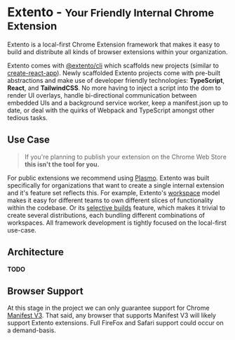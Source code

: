 # Extento - <small>Your Friendly Internal Chrome Extension</small>

Extento is a local-first Chrome Extension framework that makes it easy to build and distribute all kinds of browser extensions within your organization. 

Extento comes with [@extento/cli](/docs/cli.md) which scaffolds new projects (similar to [create-react-app](https://create-react-app.dev/)). Newly scaffolded Extento projects come with pre-built abstractions and make use of developer friendly technologies: **TypeScript**, **React**, and **TailwindCSS**. No more having to inject a script into the dom to render UI overlays, handle bi-directional communication between embedded UIs and a background service worker, keep a manifest.json up to date, or deal with the quirks of Webpack and TypeScript amongst other tedious tasks.

## Use Case

> If you're planning to publish your extension on the Chrome Web Store **this isn't the tool for you.**

For public extensions we recommend using [Plasmo](https://docs.plasmo.com/). Extento was built specifically for organizations that want to create a single internal extension and it's feature set reflects this. For example, Extento's [workspace](/docs/workspace.md) model makes it easy for different teams to own different slices of functionality within the codebase. Or its [selective builds](/docs/config?id=selective-builds) feature, which makes it trivial to create several distributions, each bundling different combinations of workspaces. All framework development is tightly focused on the local-first use-case.

## Architecture

**TODO**

## Browser Support

At this stage in the project we can only guarantee support for Chrome [Manifest V3](https://developer.chrome.com/docs/extensions/mv3/intro/). That said, any browser that supports Manifest V3 will likely support Extento extensions. Full FireFox and Safari support could occur on a demand-basis. 

